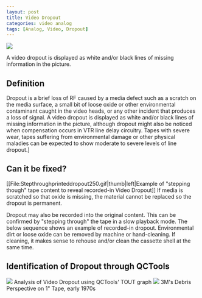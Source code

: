 ```yaml
---
layout: post
title: Video Dropout
categories: video analog
tags: [Analog, Video, Dropout]
---
```



<img src="{{ site.baseurl }}/images/708px-DropoutDrawing.png">

A video dropout is displayed as white and/or black lines of missing information in the picture.

## Definition 
Dropout is a brief loss of RF caused by a media defect such as a scratch on the media surface, a small bit of loose oxide or other environmental contaminant caught in the video heads, or any other incident that produces a loss of signal. A video dropout is displayed as white and/or black lines of missing information in the picture, although dropout might also be noticed when compensation occurs in VTR line delay circuitry. Tapes with severe wear, tapes suffering from environmental damage or other physical maladies can be expected to show moderate to severe levels of line dropout.]

## Can it be fixed? 
[[File:Stepthroughprinteddropout250.gif|thumb|left|Example of "stepping though" tape content to reveal recorded-in Video Dropout]]
If media is scratched so that oxide is missing, the material cannot be replaced so the dropout is permanent.

Dropout may also be recorded into the original content. This can be confirmed by "stepping through" the tape in a slow playback mode. The below sequence shows an example of recorded-in dropout. Environmental dirt or loose oxide can be removed by machine or hand-cleaning. If cleaning, it makes sense to rehouse and/or clean the cassette shell at the same time.

## Identification of Dropout through QCTools 
<img src="{{ site.baseurl }}/images/TOUTgraph.jpg">
Analysis of Video Dropout using QCTools' TOUT graph

<img src="{{ site.baseurl }}/images/3M_DebrisPerspectiveon1InchTapeTruncated.jpg">
3M's Debris Perspective on 1" Tape, early 1970s

